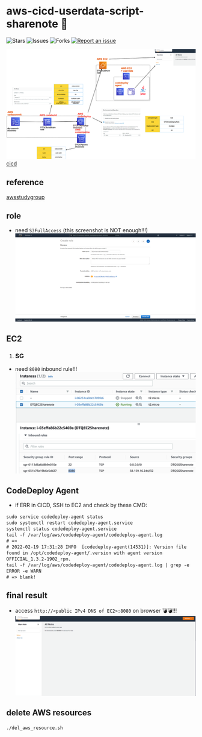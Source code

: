 # aws-cicd-userdata-script-sharenote 🐳

![Stars](https://img.shields.io/github/stars/tquangdo/aws-cicd-userdata-script-sharenote?color=f05340)
![Issues](https://img.shields.io/github/issues/tquangdo/aws-cicd-userdata-script-sharenote?color=f05340)
![Forks](https://img.shields.io/github/forks/tquangdo/aws-cicd-userdata-script-sharenote?color=f05340)
[![Report an issue](https://img.shields.io/badge/Support-Issues-green)](https://github.com/tquangdo/aws-cicd-userdata-script-sharenote/issues/new)

![overview](screenshots/overview.png)
[cicd](https://docs.google.com/spreadsheets/d/1m8LuBQUzqIQ0bJYb3NJZOT4iSb78xUEG/edit#gid=1878281573&range=B8)

## reference
[awsstudygroup](https://000023.awsstudygroup.com/vi)

## role
- need `S3FullAccess` (this screenshot is NOT enough!!!)
![role](screenshots/role.png)

## EC2
1. ### SG
  - need `8080` inbound rule!!!
  ![8080](screenshots/8080.png)

## CodeDeploy Agent
- if ERR in CICD, SSH to EC2 and check by these CMD:
```shell
sudo service codedeploy-agent status
sudo systemctl restart codedeploy-agent.service
systemctl status codedeploy-agent.service
tail -f /var/log/aws/codedeploy-agent/codedeploy-agent.log
# =>
# 2022-02-19 17:31:28 INFO  [codedeploy-agent(14531)]: Version file found in /opt/codedeploy-agent/.version with agent version OFFICIAL_1.3.2-1902_rpm.
tail -f /var/log/aws/codedeploy-agent/codedeploy-agent.log | grep -e ERROR -e WARN
# => blank!
```

## final result
- access `http://<public IPv4 DNS of EC2>:8080` on browser 💣💣!!!
![final](screenshots/final.png)

## delete AWS resources
`./del_aws_resource.sh`

